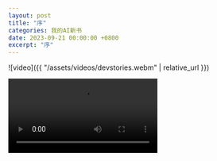```yaml
---
layout: post
title: "序"
categories: 我的AI新书
date: 2023-09-21 00:00:00 +0800
excerpt: "序"
---
```





![video]({{ "/assets/videos/devstories.webm" | relative_url }})

<video src="/assets/videos/devstories.webm" controls="controls">
</video>